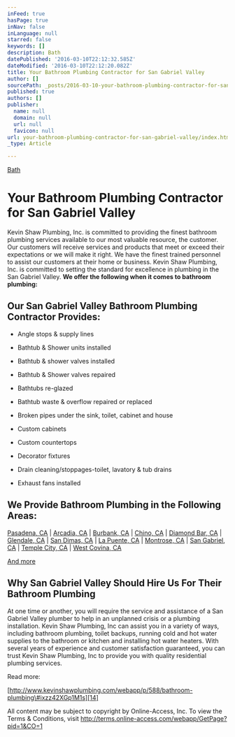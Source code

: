 ```yaml
---
inFeed: true
hasPage: true
inNav: false
inLanguage: null
starred: false
keywords: []
description: Bath
datePublished: '2016-03-10T22:12:32.585Z'
dateModified: '2016-03-10T22:12:20.082Z'
title: Your Bathroom Plumbing Contractor for San Gabriel Valley
author: []
sourcePath: _posts/2016-03-10-your-bathroom-plumbing-contractor-for-san-gabriel-valley.md
published: true
authors: []
publisher:
  name: null
  domain: null
  url: null
  favicon: null
url: your-bathroom-plumbing-contractor-for-san-gabriel-valley/index.html
_type: Article

---
```

[Bath][0]

# Your Bathroom Plumbing Contractor for San Gabriel Valley

Kevin Shaw Plumbing, Inc. is committed to providing the finest bathroom plumbing services available to our most valuable resource, the customer. Our customers will receive services and products that meet or exceed their expectations or we will make it right. We have the finest trained personnel to assist our customers at their home or business. Kevin Shaw Plumbing, Inc. is committed to setting the standard for excellence in plumbing in the San Gabriel Valley. **We offer the following when it comes to bathroom plumbing:**

## Our San Gabriel Valley Bathroom Plumbing Contractor Provides:

* Angle stops & supply lines
* Bathtub & Shower units installed
* Bathtub & shower valves installed
* Bathtub & Shower valves repaired

* Bathtubs re-glazed
* Bathtub waste & overflow repaired or replaced
* Broken pipes under the sink, toilet, cabinet and house
* Custom cabinets

* Custom countertops
* Decorator fixtures
* Drain cleaning/stoppages-toilet, lavatory & tub drains
* Exhaust fans installed

## We Provide Bathroom Plumbing in the Following Areas:

[Pasadena, CA][1] | [Arcadia, CA][2] | [Burbank, CA][3] | [Chino, CA][4] | [Diamond Bar, CA][5] | [Glendale, CA][6] | [San Dimas, CA][7] | [La Puente, CA][8] | [Montrose, CA][9] | [San Gabriel, CA][10] | [Temple City, CA][11] | [West Covina, CA][12]

[And more][13]

## Why San Gabriel Valley Should Hire Us For Their Bathroom Plumbing

At one time or another, you will require the service and assistance of a San Gabriel Valley plumber to help in an unplanned crisis or a plumbing installation. Kevin Shaw Plumbing, Inc can assist you in a variety of ways, including bathroom plumbing, toilet backups, running cold and hot water supplies to the bathroom or kitchen and installing hot water heaters. With several years of experience and customer satisfaction guaranteed, you can trust Kevin Shaw Plumbing, Inc to provide you with quality residential plumbing services.

Read more: 

[http://www.kevinshawplumbing.com/webapp/p/588/bathroom-plumbing\#ixzz42XGp1M1s][14]

All content may be subject to copyright by Online-Access, Inc. To view the Terms & Conditions, visit http://terms.online-access.com/webapp/GetPage?pid=1&CO=1 

[0]: null
[1]: http://www.kevinshawplumbing.com/webapp/p/565
[2]: http://www.kevinshawplumbing.com/webapp/p/536
[3]: http://www.kevinshawplumbing.com/webapp/p/540
[4]: http://www.kevinshawplumbing.com/webapp/p/541
[5]: http://www.kevinshawplumbing.com/webapp/p/545
[6]: http://www.kevinshawplumbing.com/webapp/p/549
[7]: http://www.kevinshawplumbing.com/webapp/p/571
[8]: http://www.kevinshawplumbing.com/webapp/p/556
[9]: http://www.kevinshawplumbing.com/webapp/p/562
[10]: http://www.kevinshawplumbing.com/webapp/p/572
[11]: http://www.kevinshawplumbing.com/webapp/p/579
[12]: http://www.kevinshawplumbing.com/webapp/p/583
[13]: http://www.kevinshawplumbing.com/
[14]: http://www.kevinshawplumbing.com/webapp/p/588/bathroom-plumbing#ixzz42XGp1M1s